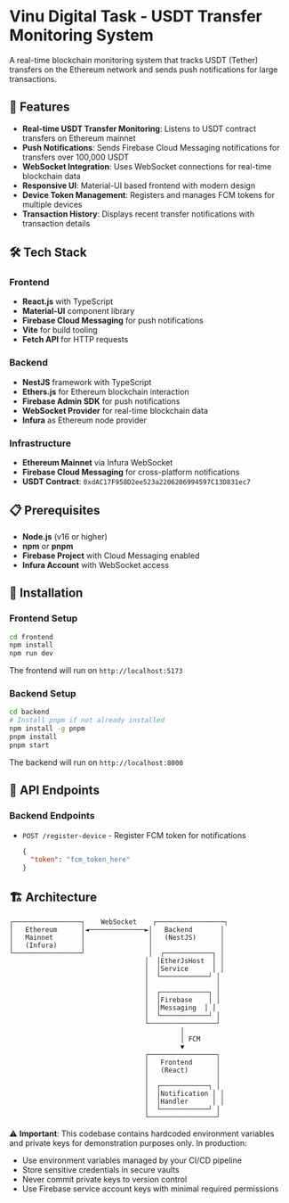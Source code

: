 # Vinu Digital Task - USDT Transfer Monitoring System

A real-time blockchain monitoring system that tracks USDT (Tether) transfers on the Ethereum network and sends push notifications for large transactions.

## 🚀 Features

- **Real-time USDT Transfer Monitoring**: Listens to USDT contract transfers on Ethereum mainnet
- **Push Notifications**: Sends Firebase Cloud Messaging notifications for transfers over 100,000 USDT
- **WebSocket Integration**: Uses WebSocket connections for real-time blockchain data
- **Responsive UI**: Material-UI based frontend with modern design
- **Device Token Management**: Registers and manages FCM tokens for multiple devices
- **Transaction History**: Displays recent transfer notifications with transaction details

## 🛠️ Tech Stack

### Frontend
- **React.js** with TypeScript
- **Material-UI** component library
- **Firebase Cloud Messaging** for push notifications
- **Vite** for build tooling
- **Fetch API** for HTTP requests

### Backend
- **NestJS** framework with TypeScript
- **Ethers.js** for Ethereum blockchain interaction
- **Firebase Admin SDK** for push notifications
- **WebSocket Provider** for real-time blockchain data
- **Infura** as Ethereum node provider

### Infrastructure
- **Ethereum Mainnet** via Infura WebSocket
- **Firebase Cloud Messaging** for cross-platform notifications
- **USDT Contract**: `0xdAC17F958D2ee523a2206206994597C13D831ec7`

## 📋 Prerequisites

- **Node.js** (v16 or higher)
- **npm** or **pnpm**
- **Firebase Project** with Cloud Messaging enabled
- **Infura Account** with WebSocket access

## 🔧 Installation

### Frontend Setup

```bash
cd frontend
npm install
npm run dev
```

The frontend will run on `http://localhost:5173`

### Backend Setup

```bash
cd backend
# Install pnpm if not already installed
npm install -g pnpm
pnpm install
pnpm start
```

The backend will run on `http://localhost:8000`


## 📡 API Endpoints

### Backend Endpoints

- `POST /register-device` - Register FCM token for notifications
  ```json
  {
    "token": "fcm_token_here"
  }
  ```


## 🏗️ Architecture

```
┌─────────────────┐    WebSocket    ┌─────────────────┐
│   Ethereum      │◄──────────────►│   Backend       │
│   Mainnet       │                │   (NestJS)      │
│   (Infura)      │                │                 │
└─────────────────┘                │  ┌────────────┐ │
                                  │  │EtherJsHost  │ │
                                  │  │Service      │ │
                                  │  └────────────┘ │
                                  │                 │
                                  │  ┌────────────┐ │
                                  │  │Firebase    │ │
                                  │  │Messaging  │ │
                                  │  └────────────┘ │
                                  └─────────────────┘
                                           │
                                           │ FCM
                                           ▼
                                  ┌─────────────────┐
                                  │   Frontend      │
                                  │   (React)       │
                                  │                 │
                                  │  ┌────────────┐ │
                                  │  │Notification │ │
                                  │  │Handler      │ │
                                  │  └────────────┘ │
                                  └─────────────────┘
```


⚠️ **Important**: This codebase contains hardcoded environment variables and private keys for demonstration purposes only. In production:

- Use environment variables managed by your CI/CD pipeline
- Store sensitive credentials in secure vaults
- Never commit private keys to version control
- Use Firebase service account keys with minimal required permissions
